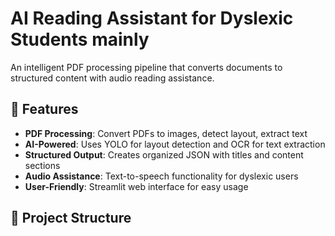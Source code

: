 # AI Reading Assistant for Dyslexic Students mainly

An intelligent PDF processing pipeline that converts documents to structured content with audio reading assistance.

## 🚀 Features

- **PDF Processing**: Convert PDFs to images, detect layout, extract text
- **AI-Powered**: Uses YOLO for layout detection and OCR for text extraction
- **Structured Output**: Creates organized JSON with titles and content sections
- **Audio Assistance**: Text-to-speech functionality for dyslexic users
- **User-Friendly**: Streamlit web interface for easy usage

## 📁 Project Structure
